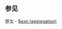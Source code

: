 ## 参见

原文 - [$exp (aggregation)]( https://docs.mongodb.com/manual/reference/operator/aggregation/exp/ )

